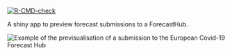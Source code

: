 
<!-- README.md is generated from README.Rmd. Please edit that file -->
<!-- badges: start -->

[![R-CMD-check](https://github.com/epiforecasts/forecasthub_submission_app/workflows/R-CMD-check/badge.svg)](https://github.com/epiforecasts/forecasthub_submission_app/actions)
<!-- badges: end -->

A shiny app to preview forecast submissions to a ForecastHub.

![Example of the previsualisation of a submission to the European
Covid-19 Forecast Hub](demo.png)
